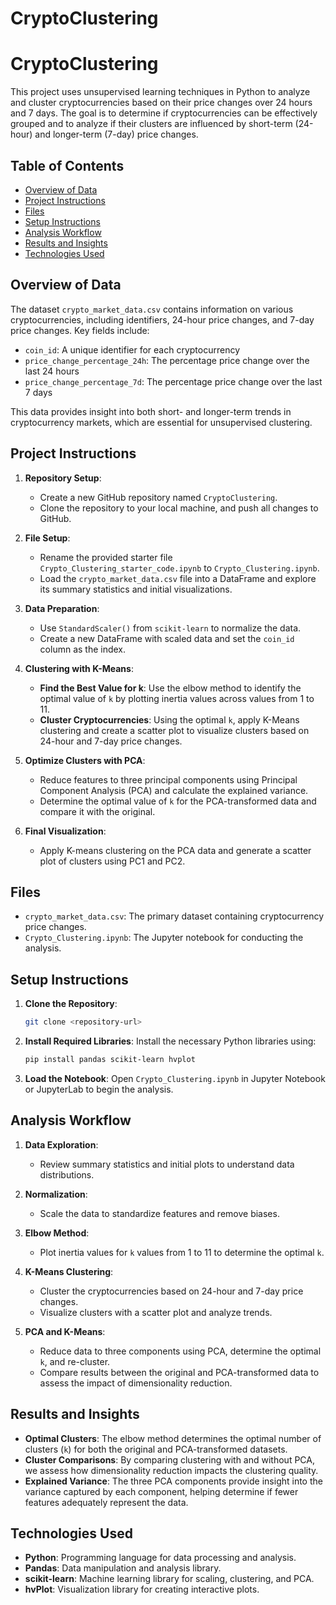 # CryptoClustering
# CryptoClustering

This project uses unsupervised learning techniques in Python to analyze and cluster cryptocurrencies based on their price changes over 24 hours and 7 days. The goal is to determine if cryptocurrencies can be effectively grouped and to analyze if their clusters are influenced by short-term (24-hour) and longer-term (7-day) price changes.

## Table of Contents
- [Overview of Data](#overview-of-data)
- [Project Instructions](#project-instructions)
- [Files](#files)
- [Setup Instructions](#setup-instructions)
- [Analysis Workflow](#analysis-workflow)
- [Results and Insights](#results-and-insights)
- [Technologies Used](#technologies-used)

## Overview of Data

The dataset `crypto_market_data.csv` contains information on various cryptocurrencies, including identifiers, 24-hour price changes, and 7-day price changes. Key fields include:
- `coin_id`: A unique identifier for each cryptocurrency
- `price_change_percentage_24h`: The percentage price change over the last 24 hours
- `price_change_percentage_7d`: The percentage price change over the last 7 days

This data provides insight into both short- and longer-term trends in cryptocurrency markets, which are essential for unsupervised clustering.

## Project Instructions

1. **Repository Setup**:
   - Create a new GitHub repository named `CryptoClustering`.
   - Clone the repository to your local machine, and push all changes to GitHub.

2. **File Setup**:
   - Rename the provided starter file `Crypto_Clustering_starter_code.ipynb` to `Crypto_Clustering.ipynb`.
   - Load the `crypto_market_data.csv` file into a DataFrame and explore its summary statistics and initial visualizations.

3. **Data Preparation**:
   - Use `StandardScaler()` from `scikit-learn` to normalize the data.
   - Create a new DataFrame with scaled data and set the `coin_id` column as the index.

4. **Clustering with K-Means**:
   - **Find the Best Value for k**: Use the elbow method to identify the optimal value of `k` by plotting inertia values across values from 1 to 11.
   - **Cluster Cryptocurrencies**: Using the optimal `k`, apply K-Means clustering and create a scatter plot to visualize clusters based on 24-hour and 7-day price changes.

5. **Optimize Clusters with PCA**:
   - Reduce features to three principal components using Principal Component Analysis (PCA) and calculate the explained variance.
   - Determine the optimal value of `k` for the PCA-transformed data and compare it with the original.

6. **Final Visualization**:
   - Apply K-means clustering on the PCA data and generate a scatter plot of clusters using PC1 and PC2.

## Files

- `crypto_market_data.csv`: The primary dataset containing cryptocurrency price changes.
- `Crypto_Clustering.ipynb`: The Jupyter notebook for conducting the analysis.

## Setup Instructions

1. **Clone the Repository**:
   ```bash
   git clone <repository-url>
   ```
2. **Install Required Libraries**:
   Install the necessary Python libraries using:
   ```bash
   pip install pandas scikit-learn hvplot
   ```
3. **Load the Notebook**:
   Open `Crypto_Clustering.ipynb` in Jupyter Notebook or JupyterLab to begin the analysis.

## Analysis Workflow

1. **Data Exploration**: 
   - Review summary statistics and initial plots to understand data distributions.

2. **Normalization**:
   - Scale the data to standardize features and remove biases.

3. **Elbow Method**:
   - Plot inertia values for `k` values from 1 to 11 to determine the optimal `k`.

4. **K-Means Clustering**:
   - Cluster the cryptocurrencies based on 24-hour and 7-day price changes.
   - Visualize clusters with a scatter plot and analyze trends.

5. **PCA and K-Means**:
   - Reduce data to three components using PCA, determine the optimal `k`, and re-cluster.
   - Compare results between the original and PCA-transformed data to assess the impact of dimensionality reduction.

## Results and Insights

- **Optimal Clusters**: The elbow method determines the optimal number of clusters (`k`) for both the original and PCA-transformed datasets.
- **Cluster Comparisons**: By comparing clustering with and without PCA, we assess how dimensionality reduction impacts the clustering quality.
- **Explained Variance**: The three PCA components provide insight into the variance captured by each component, helping determine if fewer features adequately represent the data.

## Technologies Used

- **Python**: Programming language for data processing and analysis.
- **Pandas**: Data manipulation and analysis library.
- **scikit-learn**: Machine learning library for scaling, clustering, and PCA.
- **hvPlot**: Visualization library for creating interactive plots.

